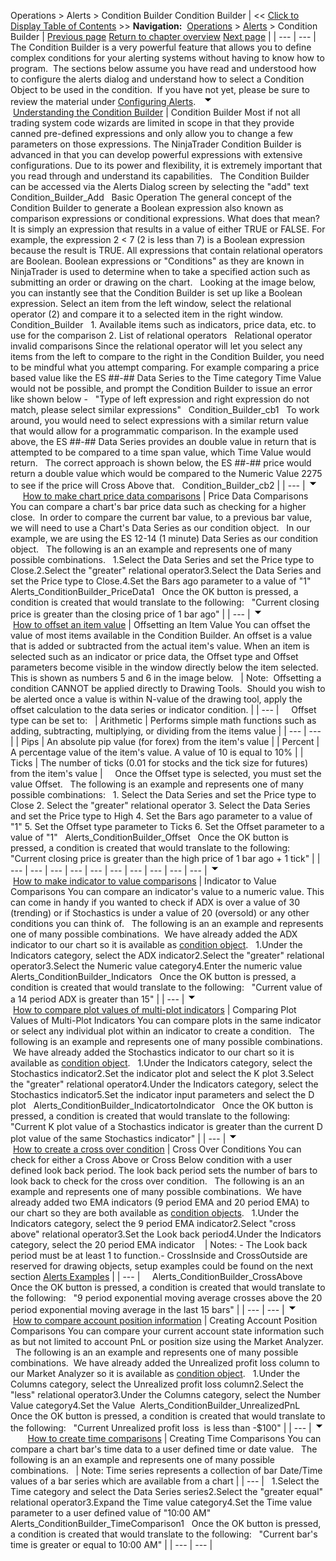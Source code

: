 ﻿
Operations \> Alerts \> Condition Builder
Condition Builder
| \<\< [Click to Display Table of Contents](condition_builder.md) \>\> **Navigation:**     [Operations](operations-1.md) \> [Alerts](alerts-1.md) \> Condition Builder | [Previous page](configuring_alerts-1.md) [Return to chapter overview](alerts-1.md) [Next page](alertsexamples-1.md) |
| --- | --- |
The Condition Builder is a very powerful feature that allows you to define complex conditions for your alerting systems without having to know how to program.  The sections below assume you have read and understood how to configure the alerts dialog and understand how to select a Condition Object to be used in the condition.  If you have not yet, please be sure to review the material under [Configuring Alerts](configuring_alerts-1.md).
 
![tog_minus](tog_minus-1.gif)        [Understanding the Condition Builder](javascript:HMToggle('toggle','UnderstandingTheConditionBuilder','UnderstandingTheConditionBuilder_ICON'))
| Condition Builder Most if not all trading system code wizards are limited in scope in that they provide canned pre\-defined expressions and only allow you to change a few parameters on those expressions. The NinjaTrader Condition Builder is advanced in that you can develop powerful expressions with extensive configurations. Due to its power and flexibility, it is extremely important that you read through and understand its capabilities.   The Condition Builder can be accessed via the Alerts Dialog screen by selecting the "add" text   Condition_Builder_Add   Basic Operation The general concept of the Condition Builder to generate a Boolean expression also known as comparison expressions or conditional expressions. What does that mean? It is simply an expression that results in a value of either TRUE or FALSE. For example, the expression  2 \< 7 (2 is less than 7\) is a Boolean expression because the result is TRUE. All expressions that contain relational operators are Boolean. Boolean expressions or "Conditions" as they are known in NinjaTrader is used to determine when to take a specified action such as submitting an order or drawing on the chart.   Looking at the image below, you can instantly see that the Condition Builder is set up like a Boolean expression. Select an item from the left window, select the relational operator (2\) and compare it to a selected item in the right window.   Condition_Builder   1\. Available items such as indicators, price data, etc. to use for the comparison 2\. List of relational operators   Relational operator invalid comparisons Since the relational operator will let you select any items from the left to compare to the right in the Condition Builder, you need to be mindful what you attempt comparing. For example comparing a price based value like the ES \#\#\-\#\# Data Series to the Time category Time Value would not be possible, and prompt the Condition Builder to issue an error like shown below \-    "Type of left expression and right expression do not match, please select similar expressions"   Condition_Builder_cb1   To work around, you would need to select expressions with a similar return value that would allow for a programmatic comparison. In the example used above, the ES \#\#\-\#\# Data Series provides an double value in return that is attempted to be compared to a time span value, which Time Value would return.   The correct approach is shown below, the ES \#\#\-\#\# price would return a double value which would be compared to the Numeric Value 2275 to see if the price will Cross Above that.   Condition_Builder_cb2 |
| --- |
![tog_minus](tog_minus-1.gif)        [How to make chart price data comparisons](javascript:HMToggle('toggle','HowToMakeChartPriceDataComparisons','HowToMakeChartPriceDataComparisons_ICON'))
| Price Data Comparisons You can compare a chart's bar price data such as checking for a higher close.  In order to compare the current bar value, to a previous bar value, we will need to use a Chart's Data Series as our condition object.   In our example, we are using the ES 12\-14 (1 minute) Data Series as our condition object.   The following is an an example and represents one of many possible combinations.   1\.Select the Data Series and set the Price type to Close.2\.Select the "greater" relational operator3\.Select the Data Series and set the Price type to Close.4\.Set the Bars ago parameter to a value of "1"  Alerts_ConditionBuilder_PriceData1   Once the OK button is pressed, a condition is created that would translate to the following:   "Current closing price is greater than the closing price of 1 bar ago" |
| --- |
![tog_minus](tog_minus-1.gif)        [How to offset an item value](javascript:HMToggle('toggle','HowToOffsetAnItemValue','HowToOffsetAnItemValue_ICON'))
| Offsetting an Item Value You can offset the value of most items available in the Condition Builder. An offset is a value that is added or subtracted from the actual item's value. When an item is selected such as an indicator or price data, the Offset type and Offset parameters become visible in the window directly below the item selected. This is shown as numbers 5 and 6 in the image below.     | Note:  Offsetting a condition CANNOT be applied directly to Drawing Tools.  Should you wish to be alerted once a value is within N\-value of the drawing tool, apply the offset calculation to the data series or indicator condition. | | --- |        Offset type can be set to:     | Arithmetic | Performs simple math functions such as adding, subtracting, multiplying, or dividing from the items value | | --- | --- | | Pips | An absolute pip value (for forex) from the item's value | | Percent | A percentage value of the item's value. A value of 10 is equal to 10% | | Ticks | The number of ticks (0\.01 for stocks and the tick size for futures) from the item's value |        Once the Offset type is selected, you must set the value Offset.    The following is an example and represents one of many possible combinations:   1\. Select the Data Series and set the Price type to Close 2\. Select the "greater" relational operator 3\. Select the Data Series and set the Price type to High 4\. Set the Bars ago parameter to a value of "1" 5\. Set the Offset type parameter to Ticks 6\. Set the Offset parameter to a value of "1"   Alerts_ConditionBuilder_Offset   Once the OK button is pressed, a condition is created that would translate to the following:   "Current closing price is greater than the high price of 1 bar ago \+ 1 tick" |
| --- | --- | --- | --- | --- | --- | --- | --- | --- | --- |
![tog_minus](tog_minus-1.gif)        [How to make indicator to value comparisons](javascript:HMToggle('toggle','HowToMakeIndicatorToValueComparisons','HowToMakeIndicatorToValueComparisons_ICON'))
| Indicator to Value Comparisons You can compare an indicator's value to a numeric value. This can come in handy if you wanted to check if ADX is over a value of 30 (trending) or if Stochastics is under a value of 20 (oversold) or any other conditions you can think of.   The following is an an example and represents one of many possible combinations.  We have already added the ADX indicator to our chart so it is available as [condition object](configuring_alerts-1.md).   1\.Under the Indicators category, select the ADX indicator2\.Select the "greater" relational operator3\.Select the Numeric value category4\.Enter the numeric value  Alerts_ConditionBuilder_Indicators   Once the OK button is pressed, a condition is created that would translate to the following:   "Current value of a 14 period ADX is greater than 15" |
| --- |
![tog_minus](tog_minus-1.gif)        [How to compare plot values of multi\-plot indicators](javascript:HMToggle('toggle','HowToComparePlotValuesOfMultiplotIndicators','HowToComparePlotValuesOfMultiplotIndicators_ICON'))
| Comparing Plot Values of Multi\-Plot Indicators You can compare plots in the same indicator or select any individual plot within an indicator to create a condition.   The following is an example and represents one of many possible combinations.  We have already added the Stochastics indicator to our chart so it is available as [condition object](configuring_alerts-1.md).   1\.Under the Indicators category, select the Stochastics indicator2\.Set the indicator plot and select the K plot 3\.Select the "greater" relational operator4\.Under the Indicators category, select the Stochastics indicator5\.Set the indicator input parameters and select the D plot   Alerts_ConditionBuilder_IndicatortoIndicator   Once the OK button is pressed, a condition is created that would translate to the following:   "Current K plot value of a Stochastics indicator is greater than the current D plot value of the same Stochastics indicator" |
| --- |
![tog_minus](tog_minus-1.gif)        [How to create a cross over condition](javascript:HMToggle('toggle','HowToCreateACrossOverCondition','HowToCreateACrossOverCondition_ICON'))
| Cross Over Conditions You can check for either a Cross Above or Cross Below condition with a user defined look back period. The look back period sets the number of bars to look back to check for the cross over condition.   The following is an an example and represents one of many possible combinations.  We have already added two EMA indicators (9 period EMA and 20 period EMA) to our chart so they are both available as [condition objects](configuring_alerts-1.md).   1\.Under the Indicators category, select the 9 period EMA indicator2\.Select "cross above" relational operator3\.Set the Look back period4\.Under the Indicators category, select the 20 period EMA indicator      | Notes:  - The Look back period must be at least 1 to function.- CrossInside and CrossOutside are reserved for drawing objects, setup examples could be found on the next section [Alerts Examples](alertsexamples-1.md) | | --- |        Alerts_ConditionBuilder_CrossAbove   Once the OK button is pressed, a condition is created that would translate to the following:   "9 period exponential moving average crosses above the 20 period exponential moving average in the last 15 bars" |
| --- | --- |
![tog_minus](tog_minus-1.gif)        [How to compare account position information](javascript:HMToggle('toggle','HowToCompareAccountPositionInformation','HowToCompareAccountPositionInformation_ICON'))
| Creating Account Position Comparisons You can compare your current account state information such as but not limited to account PnL or position size using the Market Analyzer.   The following is an an example and represents one of many possible combinations.  We have already added the Unrealized profit loss column to our Market Analyzer so it is available as [condition object](configuring_alerts-1.md).   1\.Under the Columns category, select the Unrealized profit loss column2\.Select the "less" relational operator3\.Under the Columns category, select the Number Value category4\.Set the Value  Alerts_ConditionBuilder_UnrealizedPnL   Once the OK button is pressed, a condition is created that would translate to the following:   "Current Unrealized profit loss  is less than \-$100" |
| --- |
![tog_minus](tog_minus-1.gif)        [How to create time comparisons](javascript:HMToggle('toggle','HowToCreateTimeComparisons','HowToCreateTimeComparisons_ICON'))
| Creating Time Comparisons You can compare a chart bar's time data to a user defined time or date value.   The following is an an example and represents one of many possible combinations.     | Note: Time series represents a collection of bar Date/Time values of a bar series which are available from a chart | | --- |      1\.Select the Time category and select the Data Series series2\.Select the "greater equal" relational operator3\.Expand the Time value category4\.Set the Time value parameter to a user defined value of "10:00 AM"  Alerts_ConditionBuilder_TimeComparison1   Once the OK button is pressed, a condition is created that would translate to the following:   "Current bar's time is greater or equal to 10:00 AM" |
| --- | --- |

